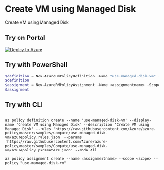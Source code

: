 # Create VM using Managed Disk

Create VM using Managed Disk

## Try on Portal

[![Deploy to Azure](http://azuredeploy.net/deploybutton.png)](https://portal.azure.com/#blade/Microsoft_Azure_Policy/CreatePolicyDefinitionBlade/uri/https%3A%2F%2Fraw.githubusercontent.com%2FAzure%2Fazure-policy%2Fmaster%2Fsamples%2FCompute%2Fuse-managed-disk-vm%2Fazurepolicy.json)

## Try with PowerShell

````powershell
$definition = New-AzureRmPolicyDefinition -Name "use-managed-disk-vm" -DisplayName "Create VM using Managed Disk" -description "Create VM using Managed Disk" -Policy 'https://raw.githubusercontent.com/Azure/azure-policy/master/samples/Compute/use-managed-disk-vm/azurepolicy.rules.json' -Parameter 'https://raw.githubusercontent.com/Azure/azure-policy/master/samples/Compute/use-managed-disk-vm/azurepolicy.parameters.json' -Mode All
$definition
$assignment = New-AzureRMPolicyAssignment -Name <assignmentname> -Scope <scope>  -PolicyDefinition $definition
$assignment 
````



## Try with CLI

````cli

az policy definition create --name 'use-managed-disk-vm' --display-name 'Create VM using Managed Disk' --description 'Create VM using Managed Disk' --rules 'https://raw.githubusercontent.com/Azure/azure-policy/master/samples/Compute/use-managed-disk-vm/azurepolicy.rules.json' --params 'https://raw.githubusercontent.com/Azure/azure-policy/master/samples/Compute/use-managed-disk-vm/azurepolicy.parameters.json' --mode All

az policy assignment create --name <assignmentname> --scope <scope> --policy "use-managed-disk-vm" 

````

